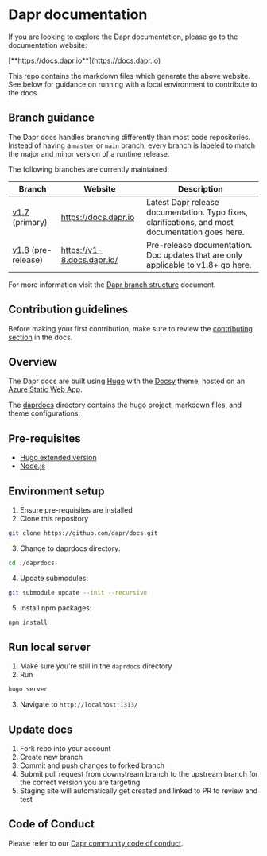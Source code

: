 # Dapr documentation

If you are looking to explore the Dapr documentation, please go to the documentation website:

[**https://docs.dapr.io**](https://docs.dapr.io)

This repo contains the markdown files which generate the above website. See below for guidance on running with a local environment to contribute to the docs.

## Branch guidance

The Dapr docs handles branching differently than most code repositories. Instead of having a `master` or `main` branch, every branch is labeled to match the major and minor version of a runtime release.

The following branches are currently maintained:

| Branch                                                       | Website                    | Description                                                                                      |
| ------------------------------------------------------------ | -------------------------- | ------------------------------------------------------------------------------------------------ |
| [v1.7](https://github.com/dapr/docs) (primary)               | https://docs.dapr.io       | Latest Dapr release documentation. Typo fixes, clarifications, and most documentation goes here. |
| [v1.8](https://github.com/dapr/docs/tree/v1.8) (pre-release) | https://v1-8.docs.dapr.io/ | Pre-release documentation. Doc updates that are only applicable to v1.8+ go here.                |

For more information visit the [Dapr branch structure](https://docs.dapr.io/contributing/docs-contrib/contributing-docs/#branch-guidance) document.

## Contribution guidelines

Before making your first contribution, make sure to review the [contributing section](http://docs.dapr.io/contributing/) in the docs.

## Overview

The Dapr docs are built using [Hugo](https://gohugo.io/) with the [Docsy](https://docsy.dev) theme, hosted on an [Azure Static Web App](https://docs.microsoft.com/azure/static-web-apps/overview).

The [daprdocs](./daprdocs) directory contains the hugo project, markdown files, and theme configurations.

## Pre-requisites

- [Hugo extended version](https://gohugo.io/getting-started/installing)
- [Node.js](https://nodejs.org/en/)

## Environment setup

1. Ensure pre-requisites are installed
2. Clone this repository

```sh
git clone https://github.com/dapr/docs.git
```

3. Change to daprdocs directory:

```sh
cd ./daprdocs
```

4. Update submodules:

```sh
git submodule update --init --recursive
```

5. Install npm packages:

```sh
npm install
```

## Run local server

1. Make sure you're still in the `daprdocs` directory
2. Run

```sh
hugo server
```

3. Navigate to `http://localhost:1313/`


## Update docs

1. Fork repo into your account
1. Create new branch
1. Commit and push changes to forked branch
1. Submit pull request from downstream branch to the upstream branch for the correct version you are targeting
1. Staging site will automatically get created and linked to PR to review and test

## Code of Conduct

Please refer to our [Dapr community code of conduct](https://github.com/dapr/community/blob/master/CODE-OF-CONDUCT.md).
